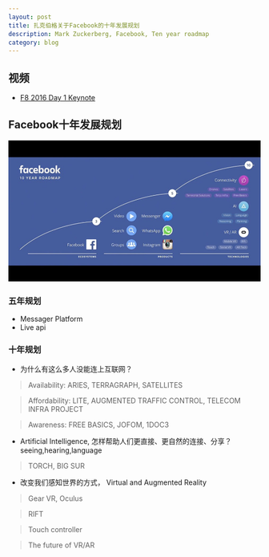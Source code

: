 ```yaml
---
layout: post
title: 扎克伯格关于Facebook的十年发展规划
description: Mark Zuckerberg, Facebook, Ten year roadmap
category: blog
---
```


## 视频
* [F8 2016 Day 1 Keynote](https://developers.facebook.com/videos/f8-2016/keynote)

## Facebook十年发展规划
![Facebook ten year roadmap](/images/2016-05-11-Facebook-Ten-Year-Roadmap/10yrroadmap.jpg)

### 五年规划
* Messager Platform
* Live api

### 十年规划
* 为什么有这么多人没能连上互联网？
    
> Availability: ARIES, TERRAGRAPH, SATELLITES

> Affordability: LITE, AUGMENTED TRAFFIC CONTROL, TELECOM INFRA PROJECT

> Awareness: FREE BASICS, JOFOM, 1DOC3

* Artificial Intelligence, 怎样帮助人们更直接、更自然的连接、分享？seeing,hearing,language

> TORCH, BIG SUR

* 改变我们感知世界的方式， Virtual and Augmented Reality

> Gear VR, Oculus

> RIFT

> Touch controller

> The future of VR/AR
